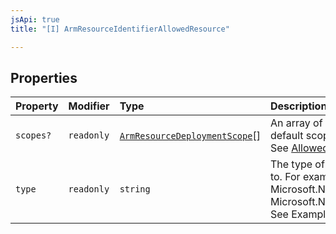 ```yaml
---
jsApi: true
title: "[I] ArmResourceIdentifierAllowedResource"

---
```

## Properties

| Property | Modifier | Type | Description |
| :------ | :------ | :------ | :------ |
| `scopes?` | `readonly` | [`ArmResourceDeploymentScope`](../type-aliases/ArmResourceDeploymentScope.md)[] | An array of scopes. If not specified, the default scope is ["ResourceGroup"].<br />See [Allowed Scopes](https://github.com/Azure/autorest/tree/main/docs/extensions#allowed-scopes). |
| `type` | `readonly` | `string` | The type of resource that is being referred to. For example Microsoft.Network/virtualNetworks or Microsoft.Network/virtualNetworks/subnets. See Example Types for more examples. |
